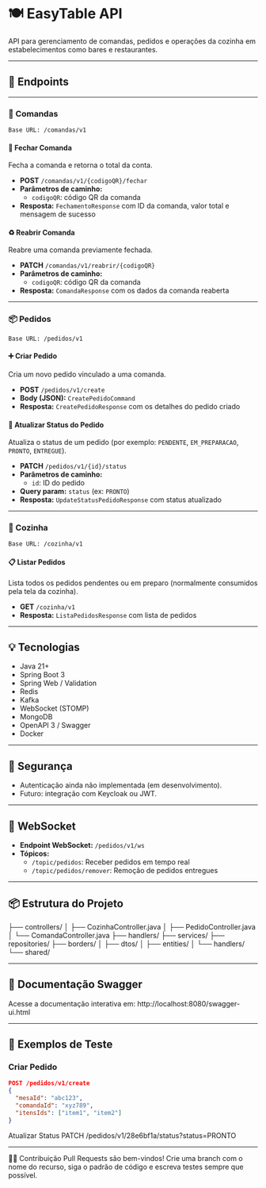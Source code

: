 # 🍽️ EasyTable API

API para gerenciamento de comandas, pedidos e operações da cozinha em estabelecimentos como bares e restaurantes.

---

## 🚀 Endpoints

---

### 🔖 Comandas

`Base URL: /comandas/v1`

#### 📌 Fechar Comanda
Fecha a comanda e retorna o total da conta.

- **POST** `/comandas/v1/{codigoQR}/fechar`
- **Parâmetros de caminho:**
  - `codigoQR`: código QR da comanda
- **Resposta:** `FechamentoResponse` com ID da comanda, valor total e mensagem de sucesso

#### ♻️ Reabrir Comanda
Reabre uma comanda previamente fechada.

- **PATCH** `/comandas/v1/reabrir/{codigoQR}`
- **Parâmetros de caminho:**
  - `codigoQR`: código QR da comanda
- **Resposta:** `ComandaResponse` com os dados da comanda reaberta

---

### 📦 Pedidos

`Base URL: /pedidos/v1`

#### ➕ Criar Pedido
Cria um novo pedido vinculado a uma comanda.

- **POST** `/pedidos/v1/create`
- **Body (JSON):** `CreatePedidoCommand`
- **Resposta:** `CreatePedidoResponse` com os detalhes do pedido criado

#### 🔄 Atualizar Status do Pedido
Atualiza o status de um pedido (por exemplo: `PENDENTE`, `EM_PREPARACAO`, `PRONTO`, `ENTREGUE`).

- **PATCH** `/pedidos/v1/{id}/status`
- **Parâmetros de caminho:**
  - `id`: ID do pedido
- **Query param:** `status` (ex: `PRONTO`)
- **Resposta:** `UpdateStatusPedidoResponse` com status atualizado

---

### 🍳 Cozinha

`Base URL: /cozinha/v1`

#### 📋 Listar Pedidos
Lista todos os pedidos pendentes ou em preparo (normalmente consumidos pela tela da cozinha).

- **GET** `/cozinha/v1`
- **Resposta:** `ListaPedidosResponse` com lista de pedidos

---

## 💡 Tecnologias

- Java 21+
- Spring Boot 3
- Spring Web / Validation
- Redis
- Kafka
- WebSocket (STOMP)
- MongoDB
- OpenAPI 3 / Swagger
- Docker

---

## 🔐 Segurança

- Autenticação ainda não implementada (em desenvolvimento).
- Futuro: integração com Keycloak ou JWT.

---

## 📡 WebSocket

- **Endpoint WebSocket:** `/pedidos/v1/ws`
- **Tópicos:**
  - `/topic/pedidos`: Receber pedidos em tempo real
  - `/topic/pedidos/remover`: Remoção de pedidos entregues

---

## 📦 Estrutura do Projeto

├── controllers/
│ ├── CozinhaController.java
│ ├── PedidoController.java
│ └── ComandaController.java
├── handlers/
├── services/
├── repositories/
├── borders/
│ ├── dtos/
│ ├── entities/
│ └── handlers/
└── shared/

---

## 📄 Documentação Swagger

Acesse a documentação interativa em:
http://localhost:8080/swagger-ui.html

---

## 🧪 Exemplos de Teste

### Criar Pedido

```json
POST /pedidos/v1/create
{
  "mesaId": "abc123",
  "comandaId": "xyz789",
  "itensIds": ["item1", "item2"]
}
```
Atualizar Status
PATCH /pedidos/v1/28e6bf1a/status?status=PRONTO

---

👨‍💻 Contribuição
Pull Requests são bem-vindos! Crie uma branch com o nome do recurso, siga o padrão de código e escreva testes sempre que possível.
